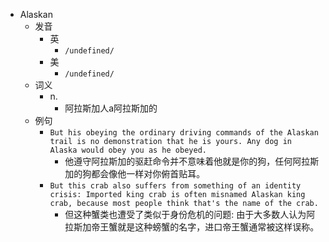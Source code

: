 - Alaskan
  - 发音
    - 英
      - `/undefined/`
    - 美
      - `/undefined/`
  - 词义
    - n.
      - 阿拉斯加人a阿拉斯加的
  - 例句
    - `But his obeying the ordinary driving commands of the Alaskan trail is no demonstration that he is yours. Any dog in Alaska would obey you as he obeyed.`
      - 他遵守阿拉斯加的驱赶命令并不意味着他就是你的狗，任何阿拉斯加的狗都会像他一样对你俯首贴耳。
    - `But this crab also suffers from something of an identity crisis: Imported king crab is often misnamed Alaskan king crab, because most people think that's the name of the crab.`
      - 但这种蟹类也遭受了类似于身份危机的问题: 由于大多数人认为阿拉斯加帝王蟹就是这种螃蟹的名字，进口帝王蟹通常被这样误称。

